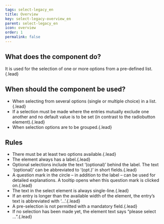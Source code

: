 ```yaml
---
tags: select-legacy_en
title: Overview
key: select-legacy-overview_en
parent: select-legacy_en
icon: overview
order: 1
permalink: false  
---
```


## What does the component do?
It is used for the selection of one or more options from a pre-defined list.{.lead}

## When should the component be used?
* When selecting from several options (single or multiple choice) in a list.{.lead}
* If a selection must be made where the entries mutually exclude one another and no default value is to be set (in contrast to the <sbb-link variant="inline" href="/en/design-system/legacy/components/radiobutton">radiobutton</sbb-link> element).{.lead}
* When selection options are to be grouped.{.lead}

## Rules
* There must be at least two options available.{.lead}
* The element always has a label.{.lead}
* Optional selections include the text ‘(optional)’ behind the label. The text ‘(optional)’ can be abbreviated to ‘(opt.)’ in short fields.{.lead}
* A question mark in the circle – in addition to the label – can be used for detailed explanations. A <sbb-link variant="inline" href="/en/design-system/legacy/components/tooltip">tooltip</sbb-link> opens when this question mark is clicked on.{.lead}
* The text in the select element is always single-line.{.lead}
* If an entry is longer than the available width of the element, the entry’s text is abbreviated with ‘…’.{.lead}
* A pre-selection is not permitted with a mandatory field.{.lead}
* If no selection has been made yet, the element text says “please select …”.{.lead}